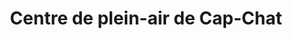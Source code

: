 ---
title: "Centre de plein-air de Cap-Chat"
url: /cap-chat/centre-de-plein-air-de-cap-chat/
shop: Tickets
---